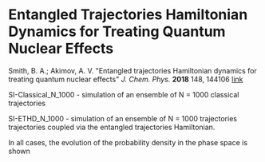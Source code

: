 # Entangled Trajectories Hamiltonian Dynamics for Treating Quantum Nuclear Effects

Smith, B. A.; Akimov, A. V. "Entangled trajectories Hamiltonian dynamics for treating quantum nuclear effects" *J. Chem. Phys.* **2018**  148, 144106 [link](https://doi.org/10.1063/1.5022573)

SI-Classical_N_1000 - simulation of an ensemble of N = 1000 classical trajectories

SI-ETHD_N_1000 - simulation of an ensemble of N = 1000 trajectories trajectories coupled via the entangled trajectories Hamiltonian.

In all cases, the evolution of the probability density in the phase space is shown 

